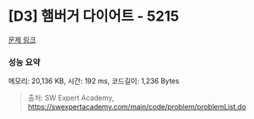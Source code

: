 # [D3] 햄버거 다이어트 - 5215 

[문제 링크](https://swexpertacademy.com/main/code/problem/problemDetail.do?contestProbId=AWT-lPB6dHUDFAVT) 

### 성능 요약

메모리: 20,136 KB, 시간: 192 ms, 코드길이: 1,236 Bytes



> 출처: SW Expert Academy, https://swexpertacademy.com/main/code/problem/problemList.do